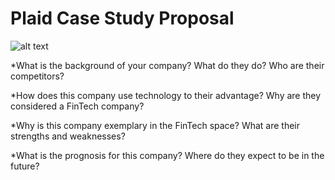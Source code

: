 # Plaid Case Study Proposal
![alt text](https://ucihkn.github.io/img/companies/plaid_logo.png)

*What is the background of your company? What do they do? Who are their competitors?


*How does this company use technology to their advantage? Why are they considered a FinTech company?


*Why is this company exemplary in the FinTech space? What are their strengths and weaknesses?


*What is the prognosis for this company? Where do they expect to be in the future?